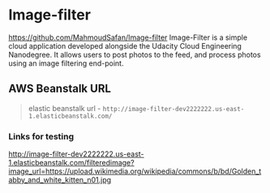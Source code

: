 # Image-filter
<https://github.com/MahmoudSafan/Image-filter>
Image-Filter is a simple cloud application developed alongside the Udacity Cloud Engineering Nanodegree. It allows users to post photos to the feed, and process photos using an image filtering end-point.

## AWS Beanstalk URL

> elastic beanstalk url - `http://image-filter-dev2222222.us-east-1.elasticbeanstalk.com/`

### Links for testing

<http://image-filter-dev2222222.us-east-1.elasticbeanstalk.com/filteredimage?image_url=https://upload.wikimedia.org/wikipedia/commons/b/bd/Golden_tabby_and_white_kitten_n01.jpg>

